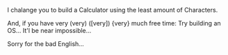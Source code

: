 I chalange you to build a Calculator using the least amount of Characters.

And, if you have very (very) ([very]) {very} much free time: Try building an OS... It'l be near impossible...

Sorry for the bad English...
